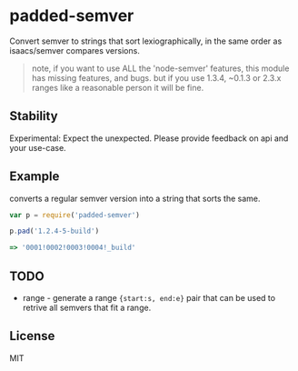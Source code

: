 # padded-semver

Convert semver to strings that sort lexiographically,
in the same order as isaacs/semver compares versions.

> note, if you want to use ALL the 'node-semver' features,
> this module has missing features, and bugs.
> but if you use 1.3.4, ~0.1.3 or 2.3.x ranges like a reasonable
> person it will be fine.

## Stability

Experimental: Expect the unexpected. Please provide feedback on api and your use-case.

## Example

converts a regular semver version into a string that sorts the same.

``` js
var p = require('padded-semver')

p.pad('1.2.4-5-build')

=> '0001!0002!0003!0004!_build'
```

## TODO

* range - generate a range `{start:s, end:e}` pair
  that can be used to retrive all semvers that fit a range.


## License

MIT

